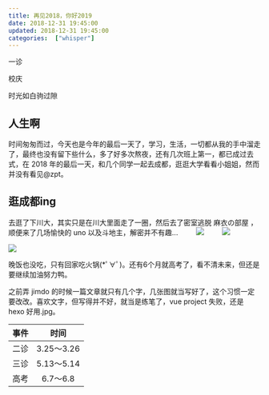 ```yaml
---
title: 再见2018，你好2019
date: 2018-12-31 19:45:00
updated: 2018-12-31 19:45:00
categories:  ["whisper"]
---
```


一诊

校庆

时光如白驹过隙<!--more-->

## 人生啊

时间匆匆而过，今天也是今年的最后一天了，学习，生活，一切都从我的手中溜走了，最终也没有留下些什么，多了好多次熬夜，还有几次班上第一，都已成过去式，在 2018 年的最后一天，和几个同学一起去成都，逛逛大学看看小姐姐，然而并没有看见@zpt。

## 逛成都ing

去逛了下川大，其实只是在川大里面走了一圈，然后去了密室逃脱 麻衣の部屋 ，顺便来了几场愉快的 uno 以及斗地主，解密并不有趣...
　　
![](/images/2018-bye/1.webp)
　　
![](/images/2018-bye/2.webp)

![](/images/2018-bye/3.webp)

晚饭也没吃，只有回家吃火锅(*ﾟ∀ﾟ)。还有6个月就高考了，看不清未来，但还是要继续加油努力鸭。

之前弄 jimdo 的时候一篇文章就只有几个字，几张图就当写好了，这个习惯一定要改改。喜欢文字，但写得并不好，就当是练笔了，vue project 失败，还是 hexo 好用.jpg。


| 事件 | 时间 |
| :----: | :----: |
| 二诊 | 3.25～3.26 |
| 三诊 | 5.13～5.14 |
| 高考 | 6.7～6.8 |
